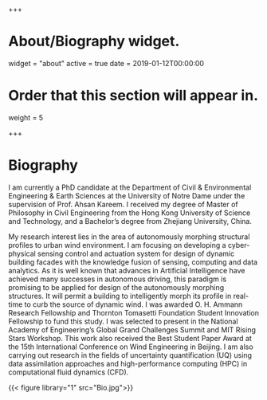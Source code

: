 +++
# About/Biography widget.
widget = "about"
active = true
date = 2019-01-12T00:00:00

# Order that this section will appear in.
weight = 5

 
+++

# Biography

I am currently a PhD candidate at the Department of Civil & Environmental Engineering & Earth Sciences at the University of Notre Dame under the supervision of Prof. Ahsan Kareem. I received my degree of Master of Philosophy in Civil Engineering from the Hong Kong University of Science and Technology, and a Bachelor’s degree from Zhejiang University, China. 

My research interest lies in the area of autonomously morphing structural profiles to urban wind environment. I am focusing on developing a cyber-physical sensing control and actuation system for design of dynamic building facades with the knowledge fusion of sensing, computing and data analytics. As it is well known that advances in Artificial Intelligence have achieved many successes in autonomous driving, this paradigm is promising to be applied for design of the autonomously morphing structures. It will permit a building to intelligently morph its profile in real-time to curb the source of dynamic wind. I was awarded O. H. Ammann Research Fellowship and Thornton Tomasetti Foundation Student Innovation Fellowship to fund this study. I was selected to present in the National Academy of Engineering’s Global Grand Challenges Summit and MIT Rising Stars Workshop. This work also received the Best Student Paper Award at the 15th International Conference on Wind Engineering in Beijing. I am also carrying out research in the fields of uncertainty quantification (UQ) using data assimilation approaches and high-performance computing (HPC) in computational fluid dynamics (CFD).

{{< figure library="1" src="Bio.jpg">}}

